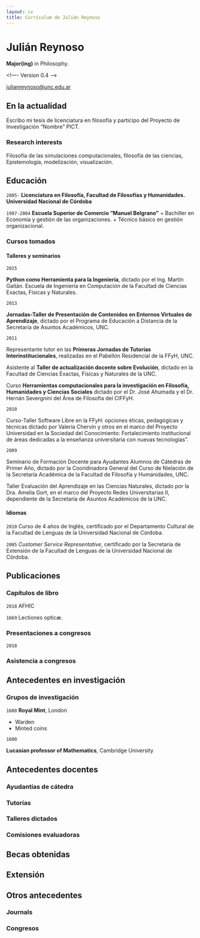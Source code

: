 ```yaml
---
layout: cv
title: Currículum de Julián Reynoso
---
```

# Julián Reynoso
__Major(ing)__ in Philosophy.

<!—- Version 0.4 —->
<div id="webaddress">
<a href="julianreynoso@unc.edu.ar">julianreynoso@unc.edu.ar</a>
</div>


## En la actualidad

Escribo mi tesis de licenciatura en filosofía y participo del Proyecto de Investigación “Nombre” PICT.

### Research interests

Filosofía de las simulaciones computacionales, filosofía de las ciencias, Epistemología, modelización, visualización.


## Educación

`2005-`
__Licenciatura en Filosofía, Facultad de Filosofías y Humanidades. Universidad Nacional de Córdoba__

`1997-2004`
__Escuela Superior de Comercio “Manuel Belgrano”__
	+ Bachiller en Economía y gestión de las organizaciones.
	+ Técnico básico en gestión organizacional.

### Cursos tomados

#### Talleres y seminarios

`2015`

 __Python como Herramienta para la Ingeniería__, dictado por el Ing. Martín Gaitán. Escuela de Ingeniería en Computación de la Facultad de Ciencias Exactas, Físicas y Naturales.

`2013`

__Jornadas-Taller de Presentación de Contenidos en Entornos Virtuales de Aprendizaje__, dictado por el Programa de Educación a Distancia de la Secretaría de  Asuntos Académicos, UNC.

`2011`

Representante tutor en las __Primeras Jornadas de Tutorías Interinstitucionales__,  realizadas en el Pabellón Residencial de la FFyH, UNC.

Asistente al __Taller de actualización docente sobre Evolución__, dictado en la Facultad de Ciencias Exactas, Físicas y Naturales de la UNC.

Curso __Herramientas computacionales para la investigación en Filosofía, Humanidades y Ciencias Sociales__ dictado por el Dr. José Ahumada y el Dr. Hernán Severgnini del Área de Filosofía del CIFFyH.

`2010` 

Curso-Taller Software Libre en la FFyH: opciones éticas, pedagógicas y técnicas dictado por Valeria Chervin y otros en el marco del Proyecto Universidad en la Sociedad del Conocimiento: Fortalecimiento institucional de áreas dedicadas a la enseñanza universitaria con nuevas tecnologías”.

`2009` 

Seminario de Formación Docente para Ayudantes Alumnos de Cátedras de Primer Año, dictado por la Cooridinadora General del Curso de Nielación de la Secretaría Académica de la Facultad de Filosofía y Humanidades, UNC.

Taller Evaluación del Aprendizaje en las Ciencias Naturales, dictado por la Dra. Amelia Gort, en el marco del Proyecto Redes Universitarias II, dependiente de la Secretaría de Asuntos Académicos de la UNC.

#### Idiomas

`2010`
Curso de 4 años de Inglés, certificado por el Departamento Cultural de la Facultad de Lenguas de la Universidad Nacional de Córdoba.

`2005`
_Customer Service Representative_, certificado por la Secretaria de Extensión de la Facultad de Lenguas de la Universidad Nacional de Córdoba.

## Publicaciones


### Capítulos de libro

`2018`
AFHIC

`1669`
Lectiones opticæ.


### Presentaciones a congresos

`2018`

### Asistencia a congresos


## Antecedentes en investigación

### Grupos de investigación

`1600`
__Royal Mint__, London

- Warden
- Minted coins

`1600`

__Lucasian professor of Mathematics__, Cambridge University

## Antecedentes docentes

### Ayudantías de cátedra

### Tutorías

### Talleres dictados 

### Comisiones evaluadoras

## Becas obtenidas

## Extensión

## Otros antecedentes

### __Journals__

### Congresos